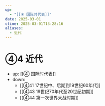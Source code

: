 ```yaml
---
up:
  - "[[④ 国际时代表]]"
date: 2025-03-01
ctime: 2025-03-01T13:28:16
aliases:
  - 近代
---
```


# ④4 近代

- up: [[④ 国际时代表]]
- down:	
	- [[④41 17世纪中、后期到19世纪60年代]]
	- [[④43 19世纪70年代至20世纪初期]]
	- [[④44 第一次世界大战时期]]
	

